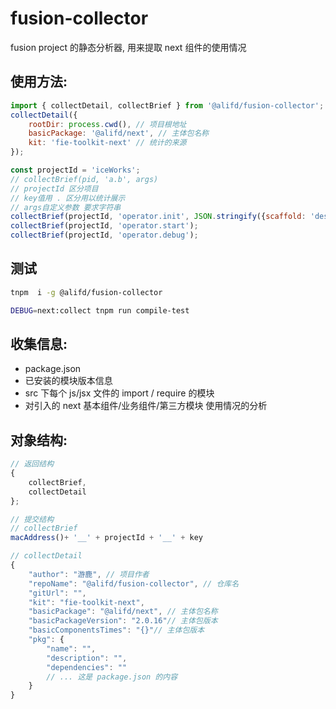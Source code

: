 # fusion-collector

fusion project 的静态分析器, 用来提取 next 组件的使用情况

## 使用方法: 

```js
import { collectDetail, collectBrief } from '@alifd/fusion-collector';
collectDetail({
    rootDir: process.cwd(), // 项目根地址
    basicPackage: '@alifd/next', // 主体包名称
    kit: 'fie-toolkit-next' // 统计的来源
});

const projectId = 'iceWorks';
// collectBrief(pid, 'a.b', args)
// projectId 区分项目 
// key值用 . 区分用以统计展示
// args自定义参数 要求字符串
collectBrief(projectId, 'operator.init', JSON.stringify({scaffold: 'design-pro'}));
collectBrief(projectId, 'operator.start');
collectBrief(projectId, 'operator.debug');
```

## 测试

```bash
tnpm  i -g @alifd/fusion-collector

DEBUG=next:collect tnpm run compile-test
```

## 收集信息:

- package.json
- 已安装的模块版本信息
- src 下每个 js/jsx 文件的 import / require 的模块
- 对引入的 next 基本组件/业务组件/第三方模块 使用情况的分析

## 对象结构: 

```js
// 返回结构
{
    collectBrief,
    collectDetail
};

// 提交结构
// collectBrief
macAddress()+ '__' + projectId + '__' + key

// collectDetail
{
    "author": "游鹿", // 项目作者
    "repoName": "@alifd/fusion-collector", // 仓库名
    "gitUrl": "",
    "kit": "fie-toolkit-next",
    "basicPackage": "@alifd/next", // 主体包名称 
    "basicPackageVersion": "2.0.16"// 主体包版本
    "basicComponentsTimes": "{}"// 主体包版本
    "pkg": {
        "name": "",
        "description": "",
        "dependencies": ""
        // ... 这是 package.json 的内容
    }
}
```

